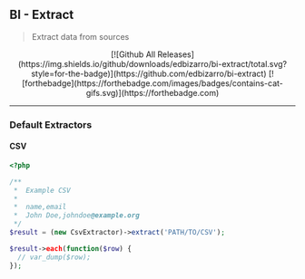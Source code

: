 <p align="center">
  <h2>BI - Extract</h2>
</p>

> Extract data from sources

<p align="center">
[![Github All Releases](https://img.shields.io/github/downloads/edbizarro/bi-extract/total.svg?style=for-the-badge)](https://github.com/edbizarro/bi-extract) [![forthebadge](https://forthebadge.com/images/badges/contains-cat-gifs.svg)](https://forthebadge.com)
</p>

---

### Default Extractors

#### CSV

```php
<?php

/**
 *  Example CSV
 *
 *  name,email
 *  John Doe,johndoe@example.org
 */ 
$result = (new CsvExtractor)->extract('PATH/TO/CSV');

$result->each(function($row) {
  // var_dump($row);
});
```

